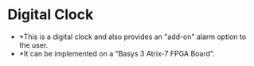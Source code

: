 # Digital Clock

* *This is a digital clock and also provides an "add-on" alarm option to the user.
* *It can be implemented on a "Basys 3 Atrix-7 FPGA Board".
